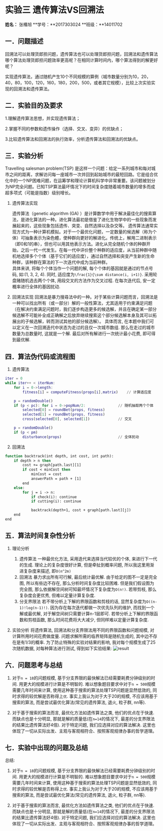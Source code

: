 # **实验三** **遗传算法VS回溯法**

**姓名：** 张椿旭   **学号：**2017303024   **班级：**14011702

## 一．问题描述

​	回溯法可以处理货郎担问题，遗传算法也可以处理货郎担问题，回溯法和遗传算法哪个算法处理货郎担问题效率更高呢？在相同计算时间内，哪个算法得到的解更好呢？

​	实现遗传算法，通过随机产生10个不同规模的算例（城市数量分别为10，20，40，80，100，120，160，180，200，500，或者其它规模），比较上次实验实现的回溯法和遗传算法。



## 二．实验目的及要求

1.理解遗传算法思想，并实现遗传算法；

2.掌握不同的参数和遗传操作（选择、交叉、变异）的优缺点；

3.比较遗传算法和回溯法的执行效率，分析遗传算法和回溯法的优缺点。



## 三．实验分析
Travelling salesman problem(TSP) 是这样一个问题：给定一系列城市和每对城市之间的距离，求解访问每一座城市一次并回到起始城市的最短回路。它是组合优化中的一个NP困难问题，在运筹学和理论计算机科学中非常重要。该问题被划分为NP完全问题。已知TSP算法最坏情况下的时间复杂度随着城市数量的增多而成超多项式（可能是指数）级别增长。 

1. 遗传算法实现

   遗传算法（genetic algorithm (GA) ）是计算数学中用于解决最佳化的搜索算法，是进化算法的一种。进化算法最初是借鉴了进化生物学中的一些现象而发展起来的，这些现象包括遗传、突变、自然选择以及杂交等。 
   遗传算法通常实现方式为一种计算机模拟。对于一个最优化问题，一定数量的候选解（称为个体）可抽象表示为染色體，使种群向更好的解进化。传统上，解用二进制表示（即0和1的串），但也可以用其他表示方法。进化从完全随机个体的种群开始，之后一代一代发生。在每一代中评价整个种群的适应度，从当前种群中随机地选择多个个体（基于它们的适应度），通过自然选择和突变产生新的生命种群，该种群在算法的下一次迭代中成为当前种群。   
   具体来讲, 将每个个体当作一个问题的解, 每个个体的基因就是通过的节点号码, 如:(1, 3, 2, 4). 同时, 适应度为`\frac{1}{\sum distance(i, i+1)}`. 采用轮盘赌随机选去两个个体, 用段交叉的方法作为交叉过程. 在每次迭代后, 安一定概率进行全体的基因扰动.
   
2. 回溯法实现
   回溯法是暴力搜尋法中的一种。对于某些计算问题而言，回溯法是一种可以找出所有（或一部分）解的一般性算法，尤其适用于约束满足问题（在解决约束满足问题时，我们逐步构造更多的候选解，并且在确定某一部分候选解不可能补全成正确解之后放弃继续搜索这个部分候选解本身及其可以拓展出的子候选解，转而测试其他的部分候选解）。 
   具体而言, 在本题中我们可以定义在一次回溯迭代中状态为走过的且仅一次城市数组. 那么在走过的城市数量为总数量时, 这就是一个解. 最后对所有解进行一次统计最小花费, 即可得到最优解.



## 四．算法伪代码或流程图


1. 遗传算法

```matlab
iter = 0
while iter++ < iterNum:
	for i = 0->length:
		fitness[i] = computeFitness(props[i],matrix)	// 计算适应度

	p = randomDouble()
	if (p < pc): for i = 0->popNum/2:				// 随机抽取两个个体
		selected[0] = roundBet(props, fitness)
		selected[1] = roundBet(props, fitness)
		cross(selected[0], selected[1])				// 交叉

	p = randomDouble()
	if (p < pm)
		disturbance(props)							// 全体扰动
```

2. 回溯法
```vb
function backtrack(int depth, int cost, int path):
	if depth > n then
		cost += graph[path.last][1]
		if cost < minCost then
			minCost = cost
			answerPath = path + [1]
		end
	else:
		for j = i -> n:
			if check(i): continue
			if cutting(i): continue

			backtrack(depth+1, cost + graph[path.last][j])
	end
end
```


## 五．算法时间复杂性分析
1. 理论分析
	1. 遗传算法
		一种最优化方法, 采用迭代来选择当代较优的个体, 来进行下一代的生成. 理论上的复杂度很好计算, 但是牵扯到概率问题, 所以我这里用渐进复杂度来描述, 即`O(n^2m)`
    2. 回溯法
        暴力求出所有可行解, 最后统计最优解. 由于给定的图不一定是完全图, 所以有些边不存在, 那么分析时间复杂度比较困难. 但是我们假设图为完全图, 那么依据解空间树可知最坏情况下复杂度为`O(n!)`.
        若带剪枝, 那么复杂度会更优秀, 但难以定量计算复杂度.
    3. 分支界限法
        若不带分析上下解的界限函数和剪枝的话, 显然复杂度为`O((n-1)!log(n-1)!)`. 因为存在每次迭代都做一次优先队列的维护, 而找到一个解或最优解, 对于解空间树只需要计算n-1层即可.
        若带分析上下解的界限函数和剪枝函数, 那么时间花费将大大减少, 但同样难以定量计算复杂度.
   
2. 实验分析
	将遗传算法, 回溯法和分支界限法用不同的界限函数和问题规模, 对计算所用时间花费做度量. 问题求解所需的临界矩阵是随机生成的, 其中边不存在是有1/3的概率. 为了防止特殊的实验对结果的影响, 我对每个规模生成了25次随机数据, 对每种算法进行测试, 得到如下实验结果:
	![result](/home/tanglizi/Experiments/algorithms/lab/3/result.png)

## 六．问题思考与总结

1. 对于`n = 18`的问题规模, 基于分支界限的最快解法已经需要耗费分钟级别的时间. 用更大的规模进行计算是不明智的. 难以想象题目要求中对于`n = 500`规模需要几年时间来计算, 使用这种基于搜索的算法处理TSP问题是显然低效的, 同时求得的较优解是否称得上`优`. 事实上我认为对于大于20的规模, 不应该用基于搜索的算法, 而是尝试最优化算法(常见的遗传算法, 退火, 粒子群, nn等).

2. 对于基于搜索的算法而言, 最优化方法如遗传算法之类, 他们的优点在于快速. 而缺点也是十分明显, 那就是解的质量低(在`n=14`的情况下, 最差的分支界限法的结果比遗传算法好4倍). 对于特定问题, 我们应选择对应的算法解决. 这里也体现了一切从实际出发、主观与客观相符合、按照客观规律办事的哲学道理。 


## 七．实验中出现的问题及总结

总结:
1. 对于`n = 18`的问题规模, 基于分支界限的最快解法已经需要耗费分钟级别的时间. 用更大的规模进行计算是不明智的. 难以想象题目要求中对于`n = 500`规模需要几年时间来计算, 使用这种基于搜索的算法处理TSP问题是显然低效的, 同时求得的较优解是否称得上`优`. 事实上我认为对于大于20的规模, 不应该用基于搜索的算法, 而是尝试最优化算法(常见的遗传算法, 退火, 粒子群, nn等).

2. 对于基于搜索的算法而言, 最优化方法如遗传算法之类, 他们的优点在于快速. 而缺点也是十分明显, 那就是解的质量低(在`n=14`的情况下, 最差的分支界限法的结果比遗传算法好4倍). 对于特定问题, 我们应选择对应的算法解决. 这里也体现了一切从实际出发、主观与客观相符合、按照客观规律办事的哲学道理。 